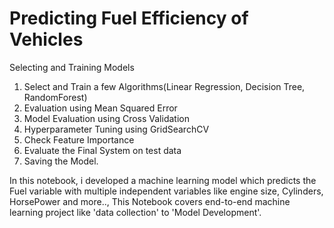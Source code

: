 # Predicting Fuel Efficiency of Vehicles
Selecting and Training Models
1. Select and Train a few Algorithms(Linear Regression, Decision Tree, RandomForest)
2. Evaluation using Mean Squared Error
3. Model Evaluation using Cross Validation
4. Hyperparameter Tuning using GridSearchCV
5. Check Feature Importance
6. Evaluate the Final System on test data
7. Saving the Model.


In this notebook, i developed a machine learning model which predicts the Fuel variable with multiple independent variables like engine size, Cylinders, HorsePower and more..,
This Notebook covers end-to-end machine learning project like 'data collection' to 'Model Development'.
